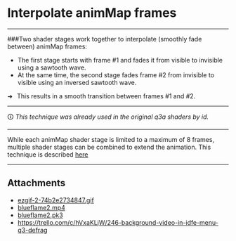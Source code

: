 # Interpolate animMap frames


---

###Two shader stages work together to interpolate (smoothly fade between) animMap frames:

 - The first stage starts with frame #1 and fades it from visible to invisible using a sawtooth wave.
 - At the same time, the second stage fades frame #2 from invisible to visible using an inversed sawtooth wave.

➜⠀This results in a smooth transition between frames #1 and #2.

---

🛈 *This technique was already used in the original q3a shaders by id.*

---

While each animMap shader stage is limited to a maximum of 8 frames, multiple shader stages can be combined to extend the animation. This technique is described [here](https://trello.com/c/hVxaKLjW/246-background-video-in-idfe-menu-q3-defrag)

---


## Attachments

- [ezgif-2-74b2e2734847.gif](https://trello.com/1/cards/60afae7f6866b423e0e522cb/attachments/60afae860c883d253a0a84cd/download/ezgif-2-74b2e2734847.gif)
- [blueflame2.mp4](https://trello.com/1/cards/60afae7f6866b423e0e522cb/attachments/60afb0af5df55816567e0026/download/blueflame2.mp4)
- [blueflame2.pk3](https://trello.com/1/cards/60afae7f6866b423e0e522cb/attachments/60afb25839c6e233e0c96c54/download/blueflame2.pk3)
- https://trello.com/c/hVxaKLjW/246-background-video-in-idfe-menu-q3-defrag
